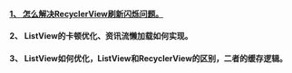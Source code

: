 #### [1、	怎么解决RecyclerView刷新闪烁问题。](http://www.codexiu.cn/android/blog/24953/)

#### 2、	ListView的卡顿优化、资讯流懒加载如何实现。

#### 3、	ListView如何优化，ListView和RecyclerView的区别，二者的缓存逻辑。
